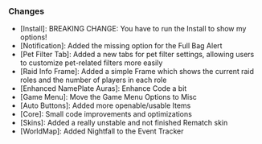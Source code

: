 ### Changes ###

  * [Install]: BREAKING CHANGE: You have to run the Install to show my options!
  * [Notification]: Added the missing option for the Full Bag Alert
  * [Pet Filter Tab]: Added a new tabs for pet filter settings, allowing users to customize pet-related filters more easily
  * [Raid Info Frame]: Added a simple Frame which shows the current raid roles and the number of players in each role
  * [Enhanced NamePlate Auras]: Enhance Code a bit
  * [Game Menu]: Move the Game Menu Options to Misc
  * [Auto Buttons]: Added more openable/usable Items
  * [Core]: Small code improvements and optimizations
  * [Skins]: Added a really unstable and not finished Rematch skin
  * [WorldMap]: Added Nightfall to the Event Tracker
